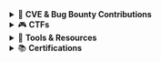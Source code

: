 <details>
  <summary>🐞 <strong>CVE & Bug Bounty Contributions</strong></summary>
<kbd> <br> <a href="https://github.com/SecShiv/CVE/blob/main/CVE-2024-50807.md">CVE-2024-50807</a> <br> </kbd>
  
- Self-Hosted Government/Municipality, CMS
- 1 Earned Web Bug    

</details>

<details>
  <summary>🎮 <strong>CTFs</strong></summary>

- [HackTheBox](https://app.hackthebox.com/profile/1883023), [HackTheBox UNI CTFs](https://ctf.hackthebox.com/user/profile/543340), [HackTheBox CTFs](https://ctf.hackthebox.com/user/profile/340538)  
- [TryHackMe](https://tryhackme.com/p/HackShiv)  
- [RootMe](https://www.root-me.org/HackShiv?lang=en#1fd907f1a92ab32cb510f5b331f03d30)  
- [Bl4ckh4ck5's XSS CTFs 😉:](https://ctfs.hackoclipse.com/) Completed CTFs 4, 5, 8, 10, 12
  - https://x.com/bl4ckh4ck5/

</details>

<details>
  <summary>🧰 <strong>Tools & Resources</strong></summary>

- [Dorking](https://github.com/SecShiv/OneDorkForAll)  
- [Common Auth Bypass Headers](https://github.com/SecShiv/40XHeaderBypasser)  
- [And More..](https://github.com/SecShiv?tab=repositories)  

</details>

<details>
  <summary>📚 <strong>Certifications</strong></summary>

- [Pentest+, Net+, A+, etc.](https://www.credly.com/users/shivam-khanna.f03465d1)  
- [Notes](https://github.com/SecShiv/Cert-Notes) 

</details>
